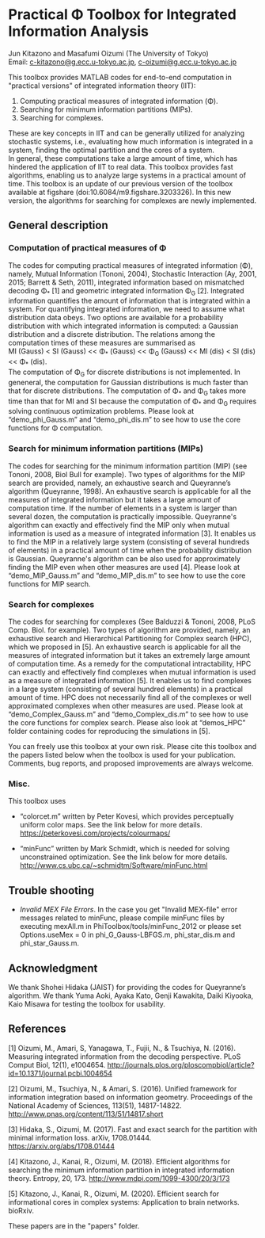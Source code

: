 # Practical &Phi; Toolbox for Integrated Information Analysis
Jun Kitazono and Masafumi Oizumi (The University of Tokyo) </br>
Email: c-kitazono@g.ecc.u-tokyo.ac.jp, c-oizumi@g.ecc.u-tokyo.ac.jp

This toolbox provides MATLAB codes for end-to-end computation in "practical versions" of integrated information theory (IIT): 
1. Computing practical measures of integrated information (&Phi;).
2. Searching for minimum information partitions (MIPs).
3. Searching for complexes.

These are key concepts in IIT and can be generally utilized for analyzing stochastic systems, i.e., evaluating how much information is integrated in a system, finding the optimal partition and the cores of a system. </br>
In general, these computations take a large amount of time, which has hindered the application of IIT to real data. This toolbox provides fast algorithms, enabling us to analyze large systems in a practical amount of time. This toolbox is an update of our previous version of the toolbox available at figshare (doi:10.6084/m9.figshare.3203326). In this new version, the algorithms for searching for complexes are newly implemented.  

 
## General description
 
### Computation of practical measures of &Phi;
The codes for computing practical measures of integrated information (&Phi;), namely, Mutual Information (Tononi, 2004), Stochastic Interaction (Ay, 2001, 2015; Barrett & Seth, 2011), integrated information based on mismatched decoding &Phi;<sub>\*</sub> [1] and geometric integrated information &Phi;<sub>G</sub> [2]. Integrated information quantifies the amount of information that is integrated within a system. For quantifying integrated information, we need to assume what distribution data obeys. Two options are available for a probability distribution with which integrated information is computed: a Gaussian distribution and a discrete distribution. The relations among the computation times of these measures are summarised as </br>
MI (Gauss) < SI (Gauss) << &Phi;<sub>\*</sub> (Gauss) << &Phi;<sub>G</sub> (Gauss) << MI (dis) < SI (dis) << &Phi;<sub>\*</sub> (dis). </br>
The computation of &Phi;<sub>G</sub> for discrete distributions is not implemented. 
In geneneral, the computation for Gaussian distributions is much faster than that for discrete distributions. The computation of &Phi;<sub>\*</sub> and &Phi;<sub>G</sub> takes more time than that for MI and SI because the computation of &Phi;<sub>\*</sub> and &Phi;<sub>G</sub> requires solving continuous optimization problems. Please look at “demo_phi_Gauss.m” and “demo_phi_dis.m” to see how to use the core functions for &Phi; computation.

 
### Search for minimum information partitions (MIPs)
The codes for searching for the minimum information partition (MIP) (see Tononi, 2008, Biol Bull for example). Two types of algorithms for the MIP search are provided, namely, an exhaustive search and Queyranne’s algorithm (Queyranne, 1998). An exhaustive search is applicable for all the measures of integrated information but it takes a large amount of computation time. If the number of elements in a system is larger than several dozen, the computation is practically impossible. Queyranne's algorithm can exactly and effectively find the MIP only when mutual information is used as a measure of integrated information [3]. It enables us to find the MIP in a relatively large system (consisting of several hundreds of elements) in a practical amount of time when the probability distribution is Gaussian. Queyranne's algorithm can be also used for approximately finding the MIP even when other measures are used [4]. Please look at “demo_MIP_Gauss.m” and “demo_MIP_dis.m” to see how to use the core functions for MIP search.
 
### Search for complexes
The codes for searching for complexes (See Balduzzi & Tononi, 2008, PLoS Comp. Biol. for example). Two types of algorithm are provided, namely, an exhaustive search and Hierarchical Partitioning for Complex search (HPC), which we proposed in [5]. An exhaustive search is applicable for all the measures of integrated information but it takes an extremely large amount of computation time. As a remedy for the computational intractability, HPC can exactly and effectively find complexes when mutual information is used as a measure of integrated information [5]. It enables us to find complexes in a large system (consisting of several hundred elements) in a practical amount of time. HPC does not necessarily find all of the complexes or well approximated complexes when other measures are used. Please look at “demo_Complex_Gauss.m” and “demo_Complex_dis.m” to see how to use the core functions for complex search. Please also look at “demos_HPC” folder containing codes for reproducing the simulations in [5].
 
You can freely use this toolbox at your own risk. Please cite this toolbox and the papers listed below when the toolbox is used for your publication. Comments, bug reports, and proposed improvements are always welcome. 
 
 
### Misc.
This toolbox uses 
- “colorcet.m” written by Peter Kovesi, which provides perceptually uniform color maps. See the link below for more details. 
https://peterkovesi.com/projects/colourmaps/ 
 
- “minFunc” written by Mark Schmidt, which is needed for solving unconstrained optimization. See the link below for more details. 
http://www.cs.ubc.ca/~schmidtm/Software/minFunc.html
 
 
## Trouble shooting
- *Invalid MEX File Errors*. In the case you get "Invalid MEX-file" error messages related to minFunc, please compile minFunc files by executing mexAll.m in PhiToolbox/tools/minFunc_2012 or please set Options.useMex = 0 in phi_G_Gauss-LBFGS.m, phi_star_dis.m and phi_star_Gauss.m.
 
 
## Acknowledgment
We thank Shohei Hidaka (JAIST) for providing the codes for Queyranne’s algorithm. We thank Yuma Aoki, Ayaka Kato, Genji Kawakita, Daiki Kiyooka, Kaio Misawa for testing the toolbox for usability.
 
## References
[1] Oizumi, M., Amari, S, Yanagawa, T., Fujii, N., & Tsuchiya, N. (2016). Measuring integrated information from the decoding perspective. PLoS Comput Biol, 12(1), e1004654. http://journals.plos.org/ploscompbiol/article?id=10.1371/journal.pcbi.1004654
 
[2] Oizumi, M., Tsuchiya, N., & Amari, S. (2016). Unified framework for information integration based on information geometry. Proceedings of the National Academy of Sciences, 113(51), 14817-14822. http://www.pnas.org/content/113/51/14817.short
 
[3] Hidaka, S., Oizumi, M. (2017). Fast and exact search for the partition with minimal information loss. arXiv, 1708.01444. https://arxiv.org/abs/1708.01444
 
[4] Kitazono, J., Kanai, R., Oizumi, M. (2018). Efficient algorithms for searching the minimum information partition in integrated information theory. Entropy, 20, 173.
http://www.mdpi.com/1099-4300/20/3/173
 
[5] Kitazono, J., Kanai, R., Oizumi, M. (2020). Efficient search for informational cores in complex systems: Application to brain networks. bioRxiv.
 
These papers are in the "papers" folder.





